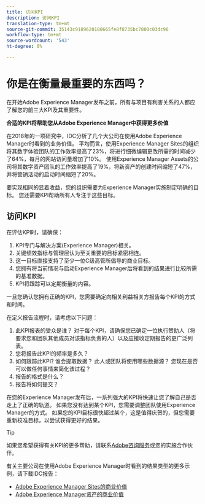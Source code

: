 ```yaml
---
title: 访问KPI
description: 访问KPI
translation-type: tm+mt
source-git-commit: 35143c9189620180665fe8f8735bc7800c03dc96
workflow-type: tm+mt
source-wordcount: '543'
ht-degree: 0%

---
```



# 你是在衡量最重要的东西吗？

在开始Adobe Experience Manager发布之前，所有与项目有利害关系的人都应了解您的前三大KPI及其重要性。

**合适的KPI将帮助您从Adobe Experience Manager中获得更多价值**


在2018年的一项研究中，IDC分析了几个大公司在使用Adobe Experience Manager时看到的业务价值。 平均而言，使用Experience Manager Sites的组织将其数字体验团队的工作效率提高了23%，将进行细微编辑更改所需的时间减少了64%，每月的网站访问量增加了10%。 使用Experience Manager Assets的公司将其数字资产团队的工作效率提高了19%，将新资产的创建时间缩短了47%，并将营销活动的启动时间缩短了20%。

要实现相同的显着收益，您的组织需要为Experience Manager实施制定明确的目标。 您还需要KPI帮助所有人专注于这些目标。

## 访问KPI

在评估KPI时，请确保：

1. KPI专门与解决方案(Experience Manager)相关。
1. 关键绩效指标与管理层认为至关重要的目标紧密相连。
1. 这一目标直接支持了至少一位C级高管所倡导的商业目标。
1. 您拥有将当前情况与启动Experience Manager后将看到的结果进行比较所需的基准数据。
1. KPI将跟踪可以定期衡量的内容。

一旦您确认您拥有正确的KPI，您需要确定向相关利益相关方报告每个KPI的方式和时间。

在定义报告流程时，请考虑以下问题：

1. 此KPI报表的受众是谁？ 对于每个KPI，请确保您已确定一位执行赞助人（将要求您和团队其他成员对该指标负责的人）以及应接收定期报告的更广泛列表。
1. 您将报告此KPI的频率是多久？
1. 如何跟踪此KPI? 谁会提取数据？ 此人或团队将使用哪些数据源？ 您现在是否可以做任何事情来简化该过程？
1. 报告的格式是什么？
1. 报告将如何提交？

在您的Experience Manager发布后，一系列强大的KPI将快速让您了解自己是否走上了正确的轨道。 如果您没有达到某个KPI，您需要调整团队使用Experience Manager的方式。 如果您的KPI目标很快超过某个，这是值得庆贺的，但您需要重新校准目标，以尝试获得更好的结果。

>[!TIP]
>
> 如果您希望获得有关KPI的更多帮助，请联系[Adobe咨询服务](https://www.adobe.com/experience-cloud/consulting-services.html)或您的实施合作伙伴。

有关主要公司在使用Adobe Experience Manager时看到的结果类型的更多示例，请下载IDC报告：
* [Adobe Experience Manager Sites的商业价值](https://www.adobe.com/content/dam/acom/en/modal-offers/idc-aem-sites-q218/pdfs/22037555.en.aem.whitepaper.IDCBusinessValueAEMSites.pdf)
* [Adobe Experience Manager资产的商业价值](https://wwwimages2.adobe.com/content/dam/acom/en/modal-offers/idc-aem-Assets-q218/pdfs/220380622.en.aem.whitepaper.IDCBusinessValueAEMAssets.pdf)